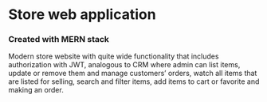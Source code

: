 <h1>Store web application </h1>

### Created with MERN stack

Modern store website with quite wide functionality that includes authorization with
JWT, analogous to CRM where admin can list items, update or remove them and
manage customers’ orders, watch all items that are listed for selling, search and filter
items, add items to cart or favorite and making an order.

